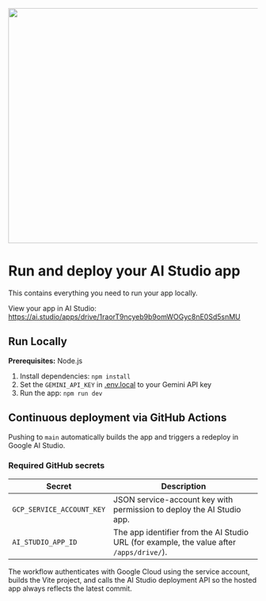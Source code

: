 <div align="center">
<img width="1200" height="475" alt="GHBanner" src="https://github.com/user-attachments/assets/0aa67016-6eaf-458a-adb2-6e31a0763ed6" />
</div>

# Run and deploy your AI Studio app

This contains everything you need to run your app locally.

View your app in AI Studio: https://ai.studio/apps/drive/1raorT9ncyeb9b9omWOGyc8nE0Sd5snMU

## Run Locally

**Prerequisites:**  Node.js

1. Install dependencies:
   `npm install`
2. Set the `GEMINI_API_KEY` in [.env.local](.env.local) to your Gemini API key
3. Run the app:
   `npm run dev`

## Continuous deployment via GitHub Actions

Pushing to `main` automatically builds the app and triggers a redeploy in Google AI Studio.

### Required GitHub secrets

| Secret | Description |
| ------ | ----------- |
| `GCP_SERVICE_ACCOUNT_KEY` | JSON service-account key with permission to deploy the AI Studio app. |
| `AI_STUDIO_APP_ID` | The app identifier from the AI Studio URL (for example, the value after `/apps/drive/`). |

The workflow authenticates with Google Cloud using the service account, builds the Vite project, and calls the AI Studio deployment API so the hosted app always reflects the latest commit.
